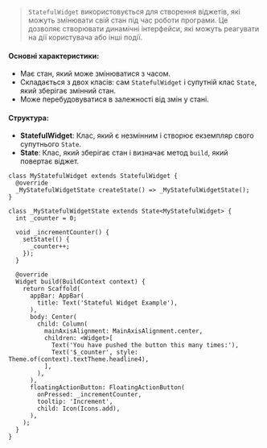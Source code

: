 >`StatefulWidget` використовується для створення віджетів, які можуть змінювати свій стан під час роботи програми. Це дозволяє створювати динамічні інтерфейси, які можуть реагувати на дії користувача або інші події.

#### Основні характеристики:
- Має стан, який може змінюватися з часом.
- Складається з двох класів: сам `StatefulWidget` і супутній клас `State`, який зберігає змінний стан.
- Може перебудовуватися в залежності від змін у стані.
#### Структура:
- **StatefulWidget**: Клас, який є незмінним і створює екземпляр свого супутнього `State`.
- **State**: Клас, який зберігає стан і визначає метод `build`, який повертає віджет.

```
class MyStatefulWidget extends StatefulWidget {
  @override
  _MyStatefulWidgetState createState() => _MyStatefulWidgetState();
}

class _MyStatefulWidgetState extends State<MyStatefulWidget> {
  int _counter = 0;

  void _incrementCounter() {
    setState(() {
      _counter++;
    });
  }

  @override
  Widget build(BuildContext context) {
    return Scaffold(
      appBar: AppBar(
        title: Text('Stateful Widget Example'),
      ),
      body: Center(
        child: Column(
          mainAxisAlignment: MainAxisAlignment.center,
          children: <Widget>[
            Text('You have pushed the button this many times:'),
            Text('$_counter', style: Theme.of(context).textTheme.headline4),
          ],
        ),
      ),
      floatingActionButton: FloatingActionButton(
        onPressed: _incrementCounter,
        tooltip: 'Increment',
        child: Icon(Icons.add),
      ),
    );
  }
}
```